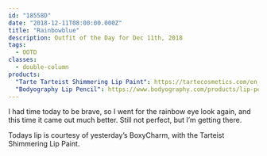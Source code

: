 ```yaml
---
id: "18558D"
date: "2018-12-11T08:00:00.000Z"
title: "Rainbowblue"
description: Outfit of the Day for Dec 11th, 2018
tags:
  - OOTD
classes:
  - double-column
products:
  "Tarte Tarteist Shimmering Lip Paint": https://tartecosmetics.com/en_US/makeup/lips/tarteist-shimmering-lip-paint/1547.html
  "Bodyography Lip Pencil": https://www.bodyography.com/products/lip-pencil?variant=7163520516156
---
```

I had time today to be brave, so I went for the rainbow eye look again, and this time it came out much better. Still not perfect, but I’m getting there.

Todays lip is courtesy of yesterday’s BoxyCharm, with the Tarteist Shimmering Lip Paint.
